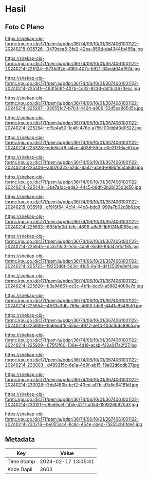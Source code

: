 # Hasil

## Foto C Plano

https://sirekap-obj-formc.kpu.go.id/c17f/pemilu/pdpr/36/74/06/10/01/3674061001122-20240215-035726--3479dca5-3fd2-42be-856d-da4344fb495a.jpg

https://sirekap-obj-formc.kpu.go.id/c17f/pemilu/pdpr/36/74/06/10/01/3674061001122-20240214-225124--873fd92e-4160-407c-b921-38cdd04df97d.jpg

https://sirekap-obj-formc.kpu.go.id/c17f/pemilu/pdpr/36/74/06/10/01/3674061001122-20240214-225141--483f506f-427b-4c32-823d-ddf3c3673ecc.jpg

https://sirekap-obj-formc.kpu.go.id/c17f/pemilu/pdpr/36/74/06/10/01/3674061001122-20240214-225207--330551c7-b7b3-4424-a809-53d5ea865d5a.jpg

https://sirekap-obj-formc.kpu.go.id/c17f/pemilu/pdpr/36/74/06/10/01/3674061001122-20240214-225254--cf9e4a50-1c46-476e-a755-00dbbf3d0522.jpg

https://sirekap-obj-formc.kpu.go.id/c17f/pemilu/pdpr/36/74/06/10/01/3674061001122-20240214-225328--ede8dcf8-d4ce-4038-85fa-e0e21716ae51.jpg

https://sirekap-obj-formc.kpu.go.id/c17f/pemilu/pdpr/36/74/06/10/01/3674061001122-20240214-225406--a4076323-a2dc-4a47-a4ed-e99bfe54a8d6.jpg

https://sirekap-obj-formc.kpu.go.id/c17f/pemilu/pdpr/36/74/06/10/01/3674061001122-20240214-225448--3be7a1dc-ada3-44c5-b8df-3b2b105d3d56.jpg

https://sirekap-obj-formc.kpu.go.id/c17f/pemilu/pdpr/36/74/06/10/01/3674061001122-20240215-035919--cf916f54-4c14-44c8-bdd9-999a7b02c8b6.jpg

https://sirekap-obj-formc.kpu.go.id/c17f/pemilu/pdpr/36/74/06/10/01/3674061001122-20240214-225633--693b1d0d-fefc-4896-a9a6-1b5174fd068e.jpg

https://sirekap-obj-formc.kpu.go.id/c17f/pemilu/pdpr/36/74/06/10/01/3674061001122-20240214-225645--dc3c10c3-fe3c-4aa9-8dd6-84d47e1cff85.jpg

https://sirekap-obj-formc.kpu.go.id/c17f/pemilu/pdpr/36/74/06/10/01/3674061001122-20240214-225723--f9353d6f-5d3d-41d5-8a14-d4f2539e8ef4.jpg

https://sirekap-obj-formc.kpu.go.id/c17f/pemilu/pdpr/36/74/06/10/01/3674061001122-20240214-225820--b3a94861-de3c-4bfb-bdc9-a59824009e7d.jpg

https://sirekap-obj-formc.kpu.go.id/c17f/pemilu/pdpr/36/74/06/10/01/3674061001122-20240214-225854--4533a3db-769a-4600-bfe9-4441a8549bf0.jpg

https://sirekap-obj-formc.kpu.go.id/c17f/pemilu/pdpr/36/74/06/10/01/3674061001122-20240214-225906--8abed4f9-55ba-4972-ae14-f0dc1b4c99b5.jpg

https://sirekap-obj-formc.kpu.go.id/c17f/pemilu/pdpr/36/74/06/10/01/3674061001122-20240214-225929--675f3f60-130e-4d19-acab-f22a017a2f27.jpg

https://sirekap-obj-formc.kpu.go.id/c17f/pemilu/pdpr/36/74/06/10/01/3674061001122-20240214-230003--d489215c-6e1a-4d9f-ab15-19a82d6cdb37.jpg

https://sirekap-obj-formc.kpu.go.id/c17f/pemilu/pdpr/36/74/06/10/01/3674061001122-20240214-230028--3da1480b-bcf2-43ed-af7b-d7a5c64181df.jpg

https://sirekap-obj-formc.kpu.go.id/c17f/pemilu/pdpr/36/74/06/10/01/3674061001122-20240214-230121--c6ed6cef-f455-421f-a054-159826b620d3.jpg

https://sirekap-obj-formc.kpu.go.id/c17f/pemilu/pdpr/36/74/06/10/01/3674061001122-20240214-230216--be055dc4-8c6c-454e-abed-75855cb0fde4.jpg


## Metadata

| Key        | Value               |
| ---------- | ------------------- |
| Time Stamp | 2024-02-17 13:05:41 |
| Kode Dapil | 3603                |



